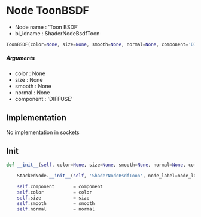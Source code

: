 # Node ToonBSDF

- Node name : 'Toon BSDF'
- bl_idname : ShaderNodeBsdfToon


``` python
ToonBSDF(color=None, size=None, smooth=None, normal=None, component='DIFFUSE', node_label=None, node_color=None)
```
##### Arguments

- color : None
- size : None
- smooth : None
- normal : None
- component : 'DIFFUSE'

## Implementation

No implementation in sockets

## Init

``` python
def __init__(self, color=None, size=None, smooth=None, normal=None, component='DIFFUSE', node_label=None, node_color=None):

    StackedNode.__init__(self, 'ShaderNodeBsdfToon', node_label=node_label, node_color=node_color)

    self.component       = component
    self.color           = color
    self.size            = size
    self.smooth          = smooth
    self.normal          = normal
```
